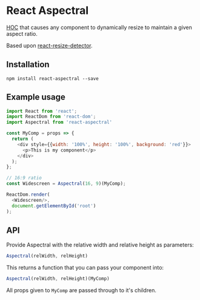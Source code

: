 # React Aspectral
[HOC](https://facebook.github.io/react/docs/higher-order-components.html) that causes any component to 
dynamically resize to maintain a given aspect ratio.

Based upon [react-resize-detector](https://www.npmjs.com/package/react-resize-detector).

## Installation
`npm install react-aspectral --save`

## Example usage
```javascript
import React from 'react';
import ReactDom from 'react-dom';
import Aspectral from 'react-aspectral'

const MyComp = props => {
  return (
    <div style={{width: '100%', height: '100%', background: 'red'}}>
      <p>This is my component</p>
    </div>
  );
};

// 16:9 ratio
const Widescreen = Aspectral(16, 9)(MyComp);

ReactDom.render(
  <Widescreen/>,
  document.getElementById('root')
);
```

## API
Provide Aspectral with the relative width and relative height as parameters:

```javascript
Aspectral(relWidth, relHeight)
```

This returns a function that you can pass your component into:
```javascript
Aspectral(relWidth, relHeight)(MyComp)
```

All props given to `MyComp` are passed through to it's children.